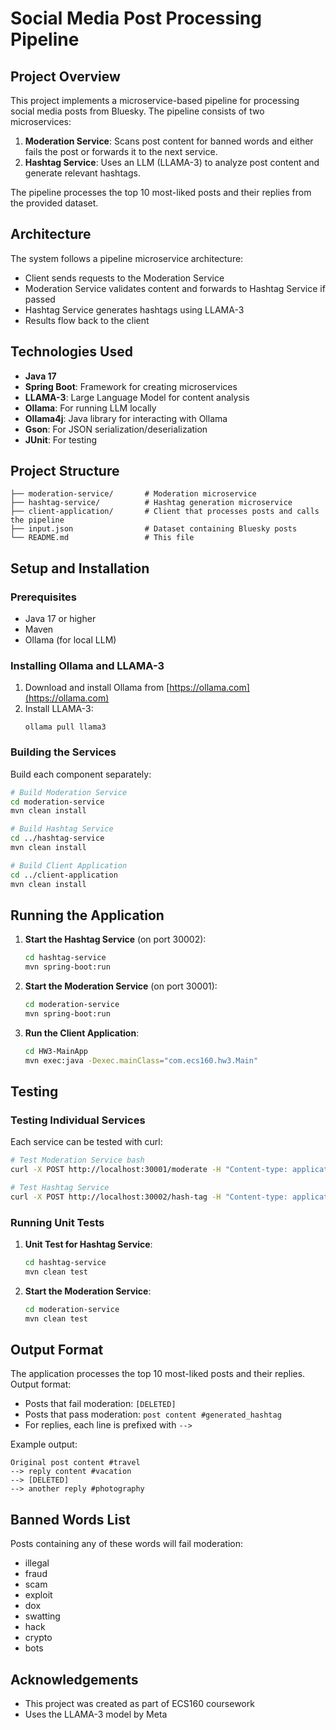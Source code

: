 # Social Media Post Processing Pipeline

## Project Overview

This project implements a microservice-based pipeline for processing social media posts from Bluesky. The pipeline consists of two microservices:

1. **Moderation Service**: Scans post content for banned words and either fails the post or forwards it to the next service.
2. **Hashtag Service**: Uses an LLM (LLAMA-3) to analyze post content and generate relevant hashtags.

The pipeline processes the top 10 most-liked posts and their replies from the provided dataset.

## Architecture

The system follows a pipeline microservice architecture:

- Client sends requests to the Moderation Service
- Moderation Service validates content and forwards to Hashtag Service if passed
- Hashtag Service generates hashtags using LLAMA-3
- Results flow back to the client

## Technologies Used

- **Java 17**
- **Spring Boot**: Framework for creating microservices
- **LLAMA-3**: Large Language Model for content analysis
- **Ollama**: For running LLM locally
- **Ollama4j**: Java library for interacting with Ollama
- **Gson**: For JSON serialization/deserialization
- **JUnit**: For testing

## Project Structure

```
├── moderation-service/       # Moderation microservice
├── hashtag-service/          # Hashtag generation microservice
├── client-application/       # Client that processes posts and calls the pipeline
├── input.json                # Dataset containing Bluesky posts
└── README.md                 # This file
```

## Setup and Installation

### Prerequisites

- Java 17 or higher
- Maven
- Ollama (for local LLM)

### Installing Ollama and LLAMA-3

1. Download and install Ollama from [https://ollama.com](https://ollama.com)
2. Install LLAMA-3:
   ```
   ollama pull llama3
   ```

### Building the Services

Build each component separately:

```bash
# Build Moderation Service
cd moderation-service
mvn clean install

# Build Hashtag Service
cd ../hashtag-service
mvn clean install

# Build Client Application
cd ../client-application
mvn clean install
```

## Running the Application

1. **Start the Hashtag Service** (on port 30002):

   ```bash
   cd hashtag-service
   mvn spring-boot:run
   ```

2. **Start the Moderation Service** (on port 30001):

   ```bash
   cd moderation-service
   mvn spring-boot:run
   ```

3. **Run the Client Application**:
   ```bash
   cd HW3-MainApp
   mvn exec:java -Dexec.mainClass="com.ecs160.hw3.Main"
   ```

## Testing

### Testing Individual Services

Each service can be tested with curl:

```bash
# Test Moderation Service bash
curl -X POST http://localhost:30001/moderate -H "Content-type: application/json" -d '{"postContent": "Hello, Spring Boot!"}'

# Test Hashtag Service
curl -X POST http://localhost:30002/hash-tag -H "Content-type: application/json" -d '{"postContent": "I love #hiking in the #mountains on weekends. #outdoors #nature"}'
```

### Running Unit Tests

1. **Unit Test for Hashtag Service**:

   ```bash
   cd hashtag-service
   mvn clean test
   ```

2. **Start the Moderation Service**:

   ```bash
   cd moderation-service
   mvn clean test
   ```

## Output Format

The application processes the top 10 most-liked posts and their replies. Output format:

- Posts that fail moderation: `[DELETED]`
- Posts that pass moderation: `post content #generated_hashtag`
- For replies, each line is prefixed with `-->`

Example output:

```
Original post content #travel
--> reply content #vacation
--> [DELETED]
--> another reply #photography
```

## Banned Words List

Posts containing any of these words will fail moderation:

- illegal
- fraud
- scam
- exploit
- dox
- swatting
- hack
- crypto
- bots

## Acknowledgements

- This project was created as part of ECS160 coursework
- Uses the LLAMA-3 model by Meta
